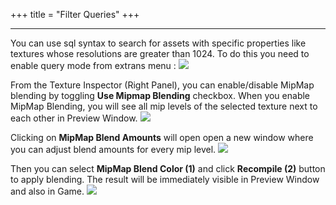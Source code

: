 +++
title = "Filter Queries"
+++


------------------

You can use sql syntax to search for assets with specific properties like textures whose resolutions are greater than 1024.
To do this you need to enable query mode from extrans menu :
![](/img/asset_browser/extras_icon.png)

From the Texture Inspector (Right Panel), you can enable/disable MipMap blending by toggling <strong>Use Mipmap Blending</strong> checkbox.
When you enable MipMap Blending, you will see all mip levels of the selected texture next to each other in Preview Window.
![](/img/mipmap_editor/tex_editor_post_mip.PNG)

Clicking on <strong>MipMap Blend Amounts</strong> will open open a new window where you can adjust blend amounts for every mip level.
![](/img/mipmap_editor/mipmap_blend_window.PNG)

Then you can select <strong>MipMap Blend Color (1)</strong> and click <strong>Recompile (2)</strong> button to apply blending. The result will be immediately visible in Preview Window and also in Game.
![](/img/mipmap_editor/tex_editor_compiled.PNG)
